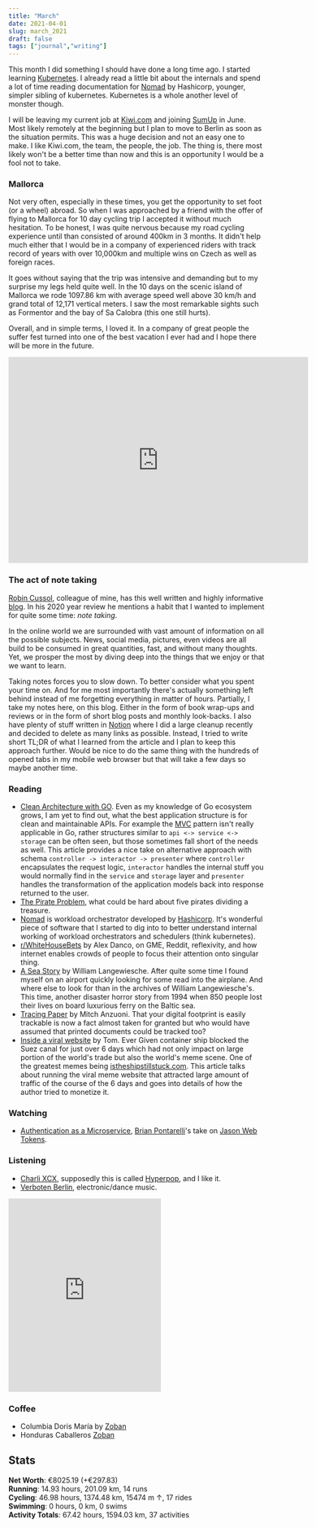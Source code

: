 ```yaml
---
title: "March"
date: 2021-04-01
slug: march_2021
draft: false
tags: ["journal","writing"]
---
```


This month I did something I should have done a long time ago. I started learning
[Kubernetes](https://github.com/tpope/vim-surround). I already read a little bit about
the internals and spend a lot of time reading documentation for [Nomad](https://github.com/hashicorp/nomad)
by Hashicorp, younger, simpler sibling of kubernetes. Kubernetes is a whole another
level of monster though.

I will be leaving
my current job at [Kiwi.com](https://kiwi.com) and joining [SumUp](https://sumup.com/)
in June. Most likely remotely at the beginning but I plan to move to Berlin as soon
as the situation permits. This was a huge decision and not an easy one to make.
I like Kiwi.com, the team, the people, the job. The thing is, there most likely won't
be a better time than now and this is an opportunity I would be a fool not to take.

### Mallorca

Not very often, especially in these times, you get the opportunity to set foot
(or a wheel) abroad. So when I was approached by a friend with the offer of
flying to Mallorca for 10 day cycling trip I accepted it without much hesitation.
To be honest, I was quite nervous because my road cycling experience until than
consisted of around 400km in 3 months. It didn't help much either that I would
be in a company of experienced riders with track record of years with over 10,000km
and multiple wins on Czech as well as foreign races.

It goes without saying that the trip was intensive and demanding but to my surprise
my legs held quite well. In the 10 days on the scenic island of Mallorca we rode
1097.86 km with average speed well above 30 km/h and grand total of 12,171
vertical meters. I saw the most remarkable sights such as Formentor and the bay
of Sa Calobra (this one still hurts).

Overall, and in simple terms, I loved it. In a company of great people the
suffer fest turned into one of the best vacation I ever had and I hope
there will be more in the future.

<iframe height='405' width='590' frameborder='0' allowtransparency='true' scrolling='no' src='https://www.strava.com/activities/5020520378/embed/59e575935634d96cfc9dc781ff90b4cd5c0e13e0'></iframe>

### The act of note taking

[Robin Cussol](https://www.robincussol.com/), colleague of mine, has this well written
and highly informative [blog](https://www.robincussol.com/).
In his 2020 year review he mentions a habit that I wanted to implement
for quite some time: _note taking_.

In the online world we are surrounded with vast amount of information on
all the possible subjects. News, social media, pictures, even videos are all
build to be consumed in great quantities, fast, and without many thoughts.
Yet, we prosper the most by diving deep into the things that we enjoy or
that we want to learn.

Taking notes forces you to slow down. To better consider what you spent
your time on. And for me most importantly there's actually something
left behind instead of me forgetting everything in matter of hours.
Partially, I take my notes here, on this blog. Either in the form
of book wrap-ups and reviews or in the form of short blog posts and
monthly look-backs. I also have plenty of stuff written in [Notion](https://www.notion.so/)
where I did a large cleanup recently and decided to delete as many
links as possible. Instead, I tried to write short TL;DR of what I learned
from the article and I plan to keep this approach further.
Would be nice to do the same thing with the hundreds of opened
tabs in my mobile web browser but that will take a few days
so maybe another time.

### Reading

* [Clean Architecture with GO](https://manakuro.medium.com/clean-architecture-with-go-bce409427d31).
  Even as my knowledge of Go ecosystem grows, I am yet to find out, what the best application structure
  is for clean and maintainable APIs. For example the [MVC](https://en.wikipedia.org/wiki/Model%E2%80%93view%E2%80%93controller)
  pattern isn't really applicable in Go, rather structures similar to `api <-> service <-> storage`
  can be often seen, but those sometimes fall short of the needs as well. This article
  provides a nice take on alternative approach with schema `controller -> interactor -> presenter`
  where `controller` encapsulates the request logic, `interactor` handles the internal
  stuff you would normally find in the `service` and `storage` layer and `presenter`
  handles the transformation of the application models back into response returned
  to the user.
* [The Pirate Problem](https://alexdanco.com/2021/02/02/the-pirate-problem/), what could
  be hard about five pirates dividing a treasure.
* [Nomad](https://github.com/hashicorp/nomad/) is workload orchestrator developed
  by [Hashicorp](https://learn.hashicorp.com/). It's wonderful piece of software
  that I started to dig into to better understand internal working of workload
  orchestrators and schedulers (think kubernetes).
* [r/WhiteHouseBets](https://alexdanco.com/2021/01/28/r-whitehousebets/) by Alex Danco,
  on GME, Reddit, reflexivity, and how internet enables crowds of people to focus their
  attention onto singular thing.
* [A Sea Story](https://www.theatlantic.com/magazine/archive/2004/05/a-sea-story/302940/)
  by William Langewiesche. After quite some time I found myself on an airport quickly
  looking for some read into the airplane. And where else to look for than in the
  archives of William Langewiesche's. This time, another disaster horror story from
  1994 when 850 people lost their lives on board luxurious ferry on the Baltic sea.
* [Tracing Paper](https://logicmag.io/security/tracing-paper/) by Mitch Anzuoni.
  That your digital footprint is easily trackable is now a fact almost taken for granted
  but who would have assumed that printed documents could be tracked too?
* [Inside a viral website](https://notfunatparties.substack.com/p/inside-a-viral-website) by Tom.
  Ever Given container ship blocked the Suez canal for just over 6 days which had not
  only impact on large portion of the world's trade but also the world's meme scene.
  One of the greatest memes being [istheshipstillstuck.com](http://istheshipstillstuck.com).
  This article talks about running the viral meme website that attracted large amount
  of traffic of the course of the 6 days and goes into details of how the author tried
  to monetize it.

### Watching

* [Authentication as a Microservice](https://www.youtube.com/watch?v=SLc3cTlypwM),
  [Brian Pontarelli](https://twitter.com/bpontarelli)'s take on [Jason Web Tokens](https://jwt.io/).

### Listening

* [Charli XCX](https://open.spotify.com/artist/25uiPmTg16RbhZWAqwLBy5?si=FaN5C-J1SIe5P0zax6Uf4g),
  supposedly this is called [Hyperpop](https://en.wikipedia.org/wiki/Hyperpop), and I like it.
* [Verboten Berlin](https://open.spotify.com/artist/6RNhl0w2Lfem0Xjy3l0LKX?si=14MnN3y6SbWv2I6fmQB9gQ),
  electronic/dance music.

<iframe src="https://open.spotify.com/embed/track/0fz8uK5GuDnpWVuay7BWKw" width="300" height="380" frameborder="0" allowtransparency="true" allow="encrypted-media"></iframe>

### Coffee

* Columbia Doris María by [Zoban](https://prazirnazoban.cz/)
* Honduras Caballeros [Zoban](https://prazirnazoban.cz/)

## Stats

<div><b>Net Worth</b>: €8025.19 (<span class="green">+€297.83</span>)</div>
<div><b>Running</b>:
  14.93 hours, 201.09 km, 14 runs
</div>
<div><b>Cycling</b>:
  46.98 hours, 1374.48 km, 15474 m ↑, 17 rides
</div>
<div><b>Swimming</b>:
  0 hours, 0 km, 0 swims
</div>
<div><b>Activity Totals</b>:
  67.42 hours, 1594.03 km, 37 activities
</div>


